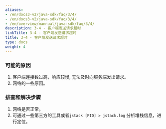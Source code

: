 ```yaml
---
aliases:
- /en/docs3-v2/java-sdk/faq/3/4/
- /en/docs3-v2/java-sdk/faq/3/4/
- /en/overview/mannual/java-sdk/faq/3/4/
description: 3-4 - 客户端发送请求超时
linkTitle: 3-4 - 客户端发送请求超时
title: 3-4 - 客户端发送请求超时
type: docs
weight: 4
---
```







### 可能的原因

1. 客户端连接数过高，响应较慢, 无法及时向服务端发出请求。
2. 网络的一些原因。

### 排查和解决步骤

1. 网络是否正常。
2. 可通过一些第三方的工具或者`jstack [PID] > jstack.log` 分析堆栈信息，进行定位。
